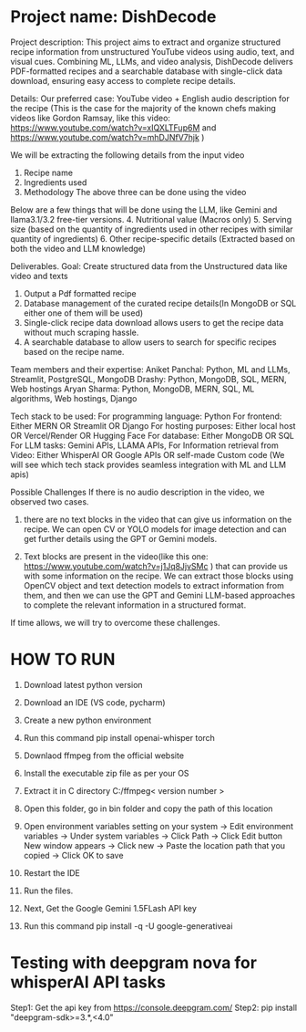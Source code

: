 # Project name: DishDecode
Project description: This project aims to extract and organize structured recipe information from unstructured YouTube videos using audio, text, and visual cues. Combining ML, LLMs, and video analysis, DishDecode delivers PDF-formatted recipes and a searchable database with single-click data download, ensuring easy access to complete recipe details.

Details: 
Our preferred case: YouTube video + English audio description for the recipe (This is the case for the majority of the known chefs making videos like Gordon Ramsay, like this video: https://www.youtube.com/watch?v=xIQXLTFup6M and https://www.youtube.com/watch?v=mhDJNfV7hjk )

We will be extracting the following details from the input video
1. Recipe name
2. Ingredients used
3. Methodology
The above three can be done using the video

Below are a few things that will be done using the LLM, like Gemini and llama3.1/3.2 free-tier versions.
4. Nutritional value (Macros only)
5. Serving size (based on the quantity of ingredients used in other recipes with similar quantity of ingredients)
6. Other recipe-specific details (Extracted based on both the video and LLM knowledge)

Deliverables.
Goal: Create structured data from the Unstructured data like video and texts
1. Output a Pdf formatted recipe
2. Database management of the curated recipe details(In MongoDB or SQL either one of them will be used)
3. Single-click recipe data download allows users to get the recipe data without much scraping hassle.
4. A searchable database to allow users to search for specific recipes based on the recipe name.

Team members and their expertise:
Aniket Panchal: Python, ML and LLMs, Streamlit, PostgreSQL, MongoDB
Drashy: Python, MongoDB, SQL, MERN, Web hostings
Aryan Sharma: Python, MongoDB, MERN, SQL, ML algorithms, Web hostings, Django

Tech stack to be used:
For programming language: Python
For frontend: Either MERN OR Streamlit OR Django 
For hosting purposes: Either local host OR Vercel/Render OR Hugging Face
For database: Either MongoDB OR SQL
For LLM tasks: Gemini APIs, LLAMA APIs,
For Information retrieval from Video: Either WhisperAI OR Google APIs OR self-made Custom code
(We will see which tech stack provides seamless integration with ML and LLM apis)

Possible Challenges
If there is no audio description in the video, we observed two cases.
1. there are no text blocks in the video that can give us information on the recipe. We can open CV or YOLO models for image detection and can get further details using the GPT or Gemini models.

2. Text blocks are present in the video(like this one: https://www.youtube.com/watch?v=j1Jq8JjvSMc ) that can provide us with some information on the recipe. We can extract those blocks using OpenCV object and text detection models to extract information from them, and then we can use the GPT and Gemini LLM-based approaches to complete the relevant information in a structured format.

If time allows, we will try to overcome these challenges.

# HOW TO RUN
1. Download latest python version
2. Download an IDE (VS code, pycharm)
3. Create a new python environment
4. Run this command 
    pip install openai-whisper torch
5. Downlaod ffmpeg from the official website
6. Install the executable zip file as per your OS
7. Extract it in C directory C:/ffmpeg< version number >
8. Open this folder, go in bin folder and copy the path of this location
9. Open environment variables setting on your system -> Edit environment variables
    -> Under system variables -> Click Path -> Click Edit button 
    New window appears -> Click new -> Paste the location path that you copied
    -> Click OK to save
10. Restart the IDE
11. Run the files. 


12. Next, Get the Google Gemini 1.5FLash API key
13. Run this command pip install -q -U google-generativeai



# Testing with deepgram nova for whisperAI API tasks
Step1: Get the api key from https://console.deepgram.com/
Step2: pip install "deepgram-sdk>=3.*,<4.0"
